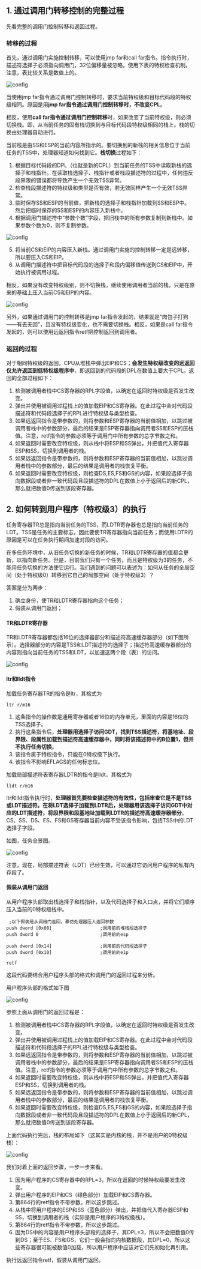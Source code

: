 ## 1. 通过调用门转移控制的完整过程

先看完整的调用门控制转移和返回过程。

### 转移的过程

首先，通过调用门实施控制转移，可以使用jmp far和call far指令。指令执行时，描述符选择子必须指向调用门，32位偏移量被忽略。使用下表的特权检查机制。注意，表比较关系是数值上的。

![config](images/11.png)

当使用jmp far指令通过调用门控制转移时，要求当前特权级和目标代码段的特权级相同。原因是用**jmp far指令通过调用门控制转移时，不改变CPL**。

相反，使用**call far指令通过调用门控制转移**时，如果改变了当前特权级，则必须切换栈。即，从当前任务的固有栈切换到与目标代码段特权级相同的栈上。栈的切换由处理器自动进行。

当前栈是由SS和ESP的当前内容所指示的。要切换到的新栈的相关信息位于当前任务的TSS中，处理器知道如何找到它。**栈切换**过程如下：

1. 根据目标代码段的DPL（也就是新的CPL）到当前任务的TSS中读取新栈的选择子和栈指针。在读取栈选择子、栈指针或者栈段描述符的过程中，任何违反段界限的错误都将导致产生一个无效TSS异常。 
2. 检查栈段描述符的特权级和类型是否有效，若无效同样产生一个无效TSS异常。 
3. 临时保存SS和ESP的当前值，把新栈的选择子和栈指针加载到SS和ESP中。然后把临时保存的SS和ESP的内容压入新栈中。
4. 根据调用门描述符中“参数个数”字段，把旧栈中的所有参数复制到新栈中。如果参数个数为0，则不复制参数。 

![config](images/23.png)
 
5. 将当前CS和EIP的内容压入新栈。通过调用门实施的控制转移一定是远转移，所以要压入CS和EIP。 
6. 从调用门描述符中把目标代码段的选择子和段内偏移值传送到CS和EIP中，开始执行被调用过程。

相反，如果没有改变特权级别，则不切换栈，继续使用调用者当前的栈，只是在原来的基础上压入当前CS和EIP的内容。

![config](images/22.png)

另外，如果通过调用门的控制转移是jmp far指令发起的，结果就是“肉包子打狗——有去无回”，且没有特权级变化，也不需要切换栈。相反，如果是call far指令发起的，则可以使用远返回指令retf把控制返回到调用者。

### 返回的过程

对于相同特权级的返回，CPU从堆栈中弹出EIP和CS；**会发生特权级改变的远返回仅允许返回到低特权级程序中**，即返回到的代码段的DPL在数值上要大于CPL。返回的全部过程如下：

1. 检测被调用者栈中CS寄存器的RPL字段值，以确定在返回时特权级是否发生改变。
2. 弹出并使用被调用过程栈上的值加载EIP和CS寄存器。在此过程中会对代码段描述符和代码段选择子的RPL进行特权级与类型检查。
3. 如果远返回指令是带参数的，则将参数和ESP寄存器的当前值相加，以跳过被调用者栈中的参数部分，最后的结果是ESP寄存器指向调用者SS和ESP的压栈值。注意，retf指令的参数必须等于调用门中所有参数的总字节数之和。
4. 如果返回时需要改变特权级，则从栈中将ESP和SS弹出，并把值代入寄存器ESP和SS，切换到调用者的栈。
5. 如果远返回指令是带参数的，则将参数和ESP寄存器的当前值相加，以跳过调用者栈中的参数部分，最后的结果是调用者的栈恢复平衡。
6. 如果返回时需要改变特权级，则检查DS,ES,FS和GS的内容，如果段选择子指向数据段或者非一致代码段且段描述符的DPL在数值上小于返回后的新CPL，那么就把数值0传送到该段寄存器。

## 2. 如何转到用户程序（特权级3）的执行

任务寄存器TR总是指向当前任务的TSS，而LDTR寄存器也总是指向当前任务的LDT。TSS是任务的主要标志，因此要使TR寄存器指向当前任务；而使用LDTR的原因是可以在任务执行期间加速对段的访问。

在多任务环境中，从旧任务切换的新任务的时候，TR和LDTR寄存器的值都会更新，以指向新任务。但是，目前我们只有一个任务，而且是特权级为3的任务，不能用任务切换的方法使它运行。我们遇到的问题可以表述为：如何从任务的全局空间（处于特权级0）转移到它自己的局部空间（处于特权级3）？

答案是分为两步： 
1. 确立身份，使TR和LDTR寄存器指向这个任务； 
2. 假装从调用门返回；

#### TR和LDTR寄存器

TR和LDTR寄存器都包括16位的选择器部分和描述符高速缓存器部分（如下图所示）。选择器部分的内容是TSS和LDT描述符的选择子；描述符高速缓存器部分的内容则指向当前任务的TSS和LDT，以加速这两个段（表）的访问。

![config](images/24.png)

#### ltr和lldt指令

加载任务寄存器TR的指令是ltr，其格式为

```
ltr r/m16
```

1. 这条指令的操作数是通用寄存器或者16位的内存单元，里面的内容是16位的TSS选择子。
2. 执行这条指令后，**处理器用选择子访问GDT，找到TSS描述符，将基地址、段界限、段属性加载到描述符高速缓存器中，同时将该描述符中的B位置1，但并不执行任务切换**。
3. 该指令属于特权指令，只能在0特权级下执行。
4. 该指令不影响EFLAGS的任何标志位。

加载局部描述符表寄存器LDTR的指令是lldt，其格式为

```
lldt r/m16
```

ltr和lldt指令执行时，**处理器首先要检查描述符的有效性，包括审查它是不是TSS或LDT描述符。在将LDT选择子加载到LDTR后，处理器用该选择子访问GDT中对应的LDT描述符，将段界限和段基地址加载到LDTR的描述符高速缓存器部分**。CS、SS、DS、ES、FS和GS寄存器当前内容不受该指令影响，包括TSS中的LDT选择子字段。

如图，任务全景图。

![config](images/25.png)

注意，现在，局部描述符表（LDT）已经生效，可以通过它访问用户程序的私有内存段了。

#### 假装从调用门返回

从用户程序头部取出栈选择子和栈指针，以及代码选择子和入口点，并将它们顺序压入当前的0特权级栈中。

```
 ;以下假装是从调用门返回。摹仿处理器压入返回参数 
push dword [0x08]                  ;调用前的堆栈段选择子
push dword 0                       ;调用前的esp

push dword [0x14]                  ;调用前的代码段选择子 
push dword [0x10]                  ;调用前的eip

retf
```

这段代码要结合用户程序头部的格式和调用门的返回过程来分析。

用户程序头部的格式如下图

![config](images/26.png)

参照上面从调用门的返回过程是：

1. 检测被调用者栈中CS寄存器的RPL字段值，以确定在返回时特权级是否发生改变。
2. 弹出并使用被调用过程栈上的值加载EIP和CS寄存器。在此过程中会对代码段描述符和代码段选择子的RPL进行特权级与类型检查。
3. 如果远返回指令是带参数的，则将参数和ESP寄存器的当前值相加，以跳过被调用者栈中的参数部分，最后的结果是ESP寄存器指向调用者SS和ESP的压栈值。注意，retf指令的参数必须等于调用门中所有参数的总字节数之和。
4. 如果返回时需要改变特权级，则从栈中将ESP和SS弹出，并把值代入寄存器ESP和SS，切换到调用者的栈。
5. 如果远返回指令是带参数的，则将参数和ESP寄存器的当前值相加，以跳过调用者栈中的参数部分，最后的结果是调用者的栈恢复平衡。
6. 如果返回时需要改变特权级，则检查DS,ES,FS和GS的内容，如果段选择子指向数据段或者非一致代码段且段描述符的DPL在数值上小于返回后的新CPL，那么就把数值0传送到该段寄存器。

上面代码执行完后，栈的布局如下（这其实是内核的栈，并不是用户的0特权级栈）：

![config](images/27.png)

我们对着上面的返回步骤，一步一步来看。 
1. 因为用户程序的CS寄存器中的RPL=3，所以在返回的时候特权级要发生改变。 
2. 弹出用户程序的EIP和CS（绿色部分）加载EIP和CS寄存器。 
3. 第864行的retf指令不带参数，所以这步跳过。 
4. 从栈中将用户程序的ESP和SS（蓝色部分）弹出，并把值代入寄存器ESP和SS，切换到调用者的栈（实际是用户程序的3特权级栈）。 
5. 第864行的retf指令不带参数，所以这步跳过。 
6. 因为DS中的内容是用户程序头部段的选择子，其DPL=3，所以不会把数值0传到DS；至于ES、FS和GS，它们一般会指向内核数据段，其DPL=0，所以这些寄存器很可能被数值0加载，所以用户程序中应该对它们先初始化再引用。

执行远返回指令retf，假装从调用门返回。